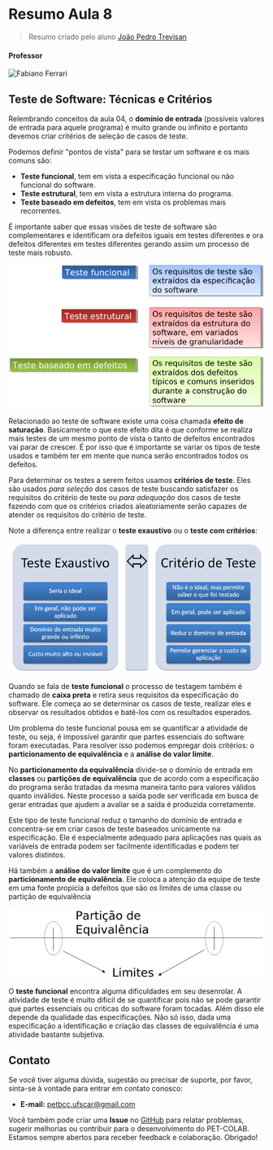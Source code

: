 # Resumo Aula 8
> Resumo criado pelo aluno [João Pedro Trevisan](https://www.linkedin.com/in/joao-pedro-trevisan)

#### Professor
![Fabiano Ferrari](https://img.shields.io/badge/Fabiano_Ferrari-%2300599C.svg?style=for-the-badge&logo=GoogleScholar&logoColor=white)

## Teste de Software: Técnicas e Critérios
Relembrando conceitos da aula 04, o **domínio de entrada** (possíveis valores de entrada para aquele programa) é muito grande ou infinito e portanto devemos criar critérios de seleção de casos de teste.

Podemos definir "pontos de vista" para se testar um software e os mais comuns são:
+ **Teste funcional**, tem em vista a especificação funcional ou não funcional do software.
+ **Teste estrutural**, tem em vista a estrutura interna do programa.
+ **Teste baseado em defeitos**, tem em vista os problemas mais recorrentes.

É importante saber que essas visões de teste de software são complementares e identificam  ora defeitos iguais em testes diferentes e ora defeitos diferentes em testes diferentes gerando assim um processo de teste mais robusto.

![ES2_aula08_img01.png](https://raw.githubusercontent.com/petbccufscar/.github/main/pet-colab/ES2/ES2_aula08_img01.png)

Relacionado ao teste de software existe uma coisa chamada **efeito de saturação**. Basicamente o que este efeito dita é que conforme se realiza mais testes de um mesmo ponto de vista o tanto de defeitos encontrados vai parar de crescer. É por isso que é importante se variar os tipos de teste usados e também ter em mente que nunca serão encontrados todos os defeitos.

Para determinar os testes a serem feitos usamos **critérios de teste**. Eles são usados *para seleção* dos casos de teste buscando satisfazer os requisitos do critério de teste ou *para adequação* dos casos de teste fazendo com que os critérios criados aleatoriamente serão capazes de atender os requisitos do critério de teste.

Note a diferença entre realizar o **teste exaustivo** ou o **teste com critérios**:

![ES2_aula08_img02.png](https://raw.githubusercontent.com/petbccufscar/.github/main/pet-colab/ES2/ES2_aula08_img02.png)

Quando se fala de **teste funcional** o processo de testagem também é chamado de **caixa preta** e retira seus requisitos da especificação do software. Ele começa ao se determinar os casos de teste, realizar eles e observar os resultados obtidos e batê-los com os resultados esperados.

Um problema do teste funcional pousa em se quantificar a atividade de teste, ou seja, é impossível garantir que partes essenciais do software foram executadas. Para resolver isso podemos empregar dois critérios: o **particionamento de equivalência** e a **análise do valor limite**.

No **particionamento da equivalência** divide-se o domínio de entrada em **classes** ou **partições de equivalência** que de acordo com a especificação do programa serão tratadas da mesma maneira tanto para valores válidos quanto inválidos. Neste processo a saída pode ser verificada em busca de gerar entradas que ajudem a avaliar se a saída é produzida corretamente.

Este tipo de teste funcional reduz o tamanho do domínio de entrada e concentra-se em criar casos de teste baseados unicamente na especificação. Ele é especialmente adequado para aplicações nas quais as variáveis de entrada podem ser facilmente identificadas e podem ter valores distintos.

Há também a **análise do valor limite** que é um complemento do **particionamento de equivalência**. Ele coloca a atenção da equipe de teste em uma fonte propícia a defeitos que são os limites de uma classe ou partição de equivalência

![ES2_aula08_img03.png](https://raw.githubusercontent.com/petbccufscar/.github/main/pet-colab/ES2/ES2_aula08_img03.png)

O **teste funcional** encontra alguma dificuldades em seu desenrolar. A atividade de teste é muito difícil de se quantificar pois não se pode garantir que partes essenciais ou criticas do software foram tocadas. Além disso ele depende da qualidade das especificações. Não só isso, dada uma especificação a identificação e criação das classes de equivalência é uma atividade bastante subjetiva. 

## Contato
Se você tiver alguma dúvida, sugestão ou precisar de suporte, por favor, sinta-se à vontade para entrar em contato conosco:

- **E-mail:** petbcc.ufscar@gmail.com

Você também pode criar uma **Issue** no [GitHub](https://github.com/petbccufscar/pet-colab/issues) para relatar problemas, sugerir melhorias ou contribuir para o desenvolvimento do PET-COLAB. Estamos sempre abertos para receber feedback e colaboração. Obrigado!
